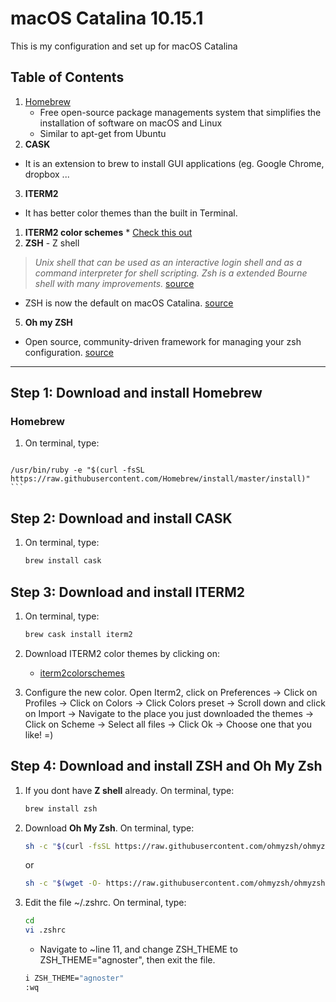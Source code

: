 # macOS Catalina 10.15.1
This is my configuration and set up for macOS Catalina

## Table of Contents

1. [Homebrew](#step-1:-download-and-install-Homebrew)
   * Free open-source package managements system that simplifies the installation of software on macOS and Linux
   * Similar to apt-get from Ubuntu
2. **CASK**
  * It is an extension to brew to install GUI applications (eg. Google Chrome, dropbox ...
3. **ITERM2** 
  * It has better color themes than the built in Terminal.
  1. **ITERM2 color schemes**
    * [Check this out](http://iterm2colorschemes.com/)
4. **ZSH** - Z shell
  >*Unix shell that can be used as an interactive login shell and as a command interpreter for shell scripting. Zsh is a extended Bourne shell with many improvements.* [source](https://en.wikipedia.org/wiki/Z_shell)
  * ZSH is now the default on macOS Catalina. [source](https://support.apple.com/en-us/HT208050)
5. **Oh my ZSH**
  * Open source, community-driven framework for managing your zsh configuration. [source](https://github.com/ohmyzsh/ohmyzsh)



-----------------------------------------------------------------------------------

## Step 1: Download and install Homebrew
  ### Homebrew
  1. On terminal, type:

     ```sh
    /usr/bin/ruby -e "$(curl -fsSL https://raw.githubusercontent.com/Homebrew/install/master/install)"
    ```

## Step 2: Download and install CASK

1. On terminal, type:

    ```sh
    brew install cask 
    ````
    
## Step 3: Download and install ITERM2
    
1. On terminal, type:
   
   ```sh
   brew cask install iterm2
   ``` 
2. Download ITERM2 color themes by clicking on:
    * [iterm2colorschemes](https://github.com/mbadolato/iTerm2-Color-Schemes/zipball/master)


3. Configure the new color. Open Iterm2, click on Preferences -> Click on Profiles -> Click on Colors -> Click Colors preset -> Scroll down and click on Import -> Navigate to the place you just downloaded the themes -> Click on Scheme -> Select all files -> Click Ok -> Choose one that you like! =)


## Step 4: Download and install ZSH and Oh My Zsh
    
1. If you dont have **Z shell** already. On terminal, type:
   
   ```sh
   brew install zsh
   ``` 
   
2. Download **Oh My Zsh**. On terminal, type:

    ```sh
    sh -c "$(curl -fsSL https://raw.githubusercontent.com/ohmyzsh/ohmyzsh/master/tools/install.sh)"
    ```
    or
    ```sh
    sh -c "$(wget -O- https://raw.githubusercontent.com/ohmyzsh/ohmyzsh/master/tools/install.sh)"
    ```
3. Edit the file ~/.zshrc. On terminal, type:
    ```sh
    cd
    vi .zshrc
    ```
    - Navigate to ~line 11, and change ZSH_THEME to ZSH_THEME="agnoster", then exit the file.
    ```sh
    i ZSH_THEME="agnoster"
    :wq
    ```


  
    
